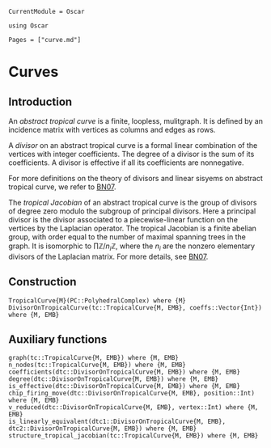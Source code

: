 ```@meta
CurrentModule = Oscar
```

```@setup oscar
using Oscar
```

```@contents
Pages = ["curve.md"]
```

# Curves


## Introduction

An *abstract tropical curve* is a finite, loopless, mulitgraph.
It is defined by an incidence matrix with vertices as columns and edges as rows.

A *divisor* on an abstract tropical curve is a formal linear combination of the vertices with integer coefficients. The degree of a divisor is the sum of its coefficients. A divisor is effective if all its coefficients are nonnegative.

For more definitions on the theory of divisors and linear sisyems on abstract tropical curve, we refer to [BN07](@cite).

The *tropical Jacobian* of an abstract tropical curve is the group of divisors of degree zero modulo the subgroup of principal divisors. Here a principal divisor is the divisor associated to a piecewise-linear function on the vertices by the Laplacian operator. The tropical Jacobian is a finite abelian group, with order equal to the number of maximal spanning trees in the graph. It is isomorphic to $\prod{\mathbb{Z}/n_{i}\mathbb{Z}}$, where the $n_{i}$ are the nonzero elementary divisors of the Laplacian matrix. For more details, see [BN07](@cite).

## Construction

```@docs
TropicalCurve{M}(PC::PolyhedralComplex) where {M}
DivisorOnTropicalCurve(tc::TropicalCurve{M, EMB}, coeffs::Vector{Int}) where {M, EMB}
```

## Auxiliary functions
```@docs
graph(tc::TropicalCurve{M, EMB}) where {M, EMB}
n_nodes(tc::TropicalCurve{M, EMB}) where {M, EMB}
coefficients(dtc::DivisorOnTropicalCurve{M, EMB}) where {M, EMB}
degree(dtc::DivisorOnTropicalCurve{M, EMB}) where {M, EMB}
is_effective(dtc::DivisorOnTropicalCurve{M, EMB}) where {M, EMB}
chip_firing_move(dtc::DivisorOnTropicalCurve{M, EMB}, position::Int) where {M, EMB}
v_reduced(dtc::DivisorOnTropicalCurve{M, EMB}, vertex::Int) where {M, EMB}
is_linearly_equivalent(dtc1::DivisorOnTropicalCurve{M, EMB}, dtc2::DivisorOnTropicalCurve{M, EMB}) where {M, EMB}
structure_tropical_jacobian(tc::TropicalCurve{M, EMB}) where {M, EMB}
```
